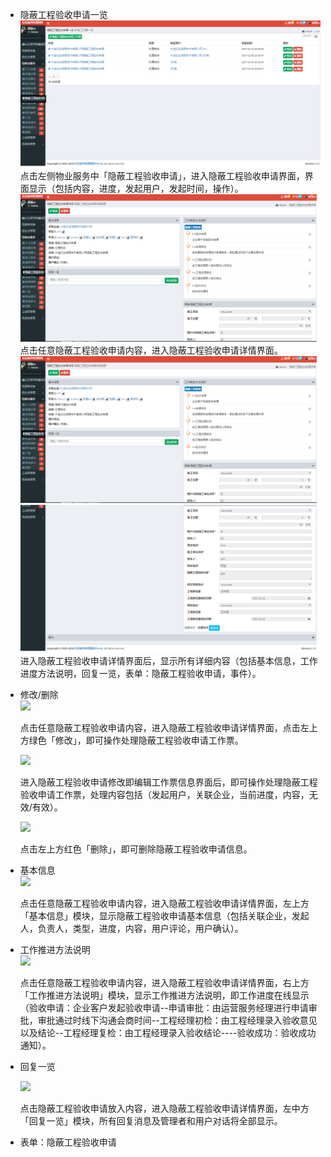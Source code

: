 * 隐蔽工程验收申请一览![](/assets/隐蔽工程验收申请.png)点击左侧物业服务中「隐蔽工程验收申请」，进入隐蔽工程验收申请界面，界面显示（包括内容，进度，发起用户，发起时间，操作）。![](/assets/隐蔽工程验收申请1.png)点击任意隐蔽工程验收申请内容，进入隐蔽工程验收申请详情界面。![](/assets/隐蔽工程验收申请1.png)![](/assets/隐蔽工程验收申请2.png)进入隐蔽工程验收申请详情界面后，显示所有详细内容（包括基本信息，工作进度方法说明，回复一览，表单：隐蔽工程验收申请，事件）。

* 修改/删除  
  ![](blob:https://www.gitbook.com/0cec28a2-43bc-4a3a-a3bc-d6488a9a2f57)

  点击任意隐蔽工程验收申请内容，进入隐蔽工程验收申请详情界面，点击左上方绿色「修改」，即可操作处理隐蔽工程验收申请工作票。

  ![](blob:https://www.gitbook.com/6c39342a-c9c7-466c-b47c-cd3289193cba)

  进入隐蔽工程验收申请修改即编辑工作票信息界面后，即可操作处理隐蔽工程验收申请工作票，处理内容包括（发起用户，关联企业，当前进度，内容，无效/有效）。

  ![](blob:https://www.gitbook.com/d5a6751d-ab46-47c1-803d-91d7db83d55f)

  点击左上方红色「删除」，即可删除隐蔽工程验收申请信息。

* 基本信息  
  ![](blob:https://www.gitbook.com/dc22d32f-dc67-47a1-8730-c36d297f819c)

  点击任意隐蔽工程验收申请内容，进入隐蔽工程验收申请详情界面，左上方「基本信息」模块，显示隐蔽工程验收申请基本信息（包括关联企业，发起人，负责人，类型，进度，内容，用户评论，用户确认）。

* 工作推进方法说明  
  ![](blob:https://www.gitbook.com/31d2df90-fa17-4779-8916-def16424e5ba)

  点击任意隐蔽工程验收申请内容，进入隐蔽工程验收申请详情界面，右上方「工作推进方法说明」模块，显示工作推进方法说明，即工作进度在线显示（验收申请：企业客户发起验收申请--申请审批：由运营服务经理进行申请审批，审批通过时线下沟通会商时间--工程经理初检：由工程经理录入验收意见以及结论--工程经理复检：由工程经理录入验收结论----验收成功：验收成功通知）。

* 回复一览

  ![](blob:https://www.gitbook.com/b5fa6809-8854-4492-aed0-a36e318b8a75)

  点击隐蔽工程验收申请放入内容，进入隐蔽工程验收申请详情界面，左中方「回复一览」模块，所有回复消息及管理者和用户对话将全部显示。

* 表单：隐蔽工程验收申请



